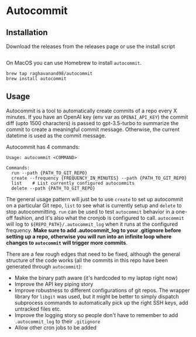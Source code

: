 # Autocommit

## Installation
Download the releases from the releases page or use the install script
```
```

On MacOS you can use Homebrew to install `autocommit`.

```
brew tap raghavanand98/autocommit
brew install autocommit
```

## Usage

Autocommit is a tool to automatically create commits of a repo every X minutes. If you have an OpenAI key (env var as `OPENAI_API_KEY`) the commit diff (upto 1500 characters) is passed to gpt-3.5-turbo to summarize the commit to create a meaningful commit message. Otherwise, the current datetime is used as the commit message.

Autocommit has 4 commands:

```
Usage: autocommit <COMMAND>

Commands:
  run --path {PATH_TO_GIT_REPO}
  create --frequency {FREQUENCY_IN_MINUTES} --path {PATH_TO_GIT_REPO}
  list    # List currently configured autocommits
  delete --path {PATH_TO_GIT_REPO}
```

The general usage pattern will just be to use `create` to set up autocommit on a particular Git repo, `list` to see what is currently setup and `delete` to stop autocommitting. `run` can be used to test `autocommit` behavior in a one-off fashion, and it's also what the cronjob is configured to call. `autocommit` will log to `${REPO_PATH}/.autocommit_log` when it runs at the configured frequency. **Make sure to add .autocommit_log to your .gitignore before setting up a repo, otherwise you will run into an infinite loop where changes to `autocommit` will trigger more commits**.


There are a few rough edges that need to be fixed, although the general structure of the code works (all the commits in this repo have been generated through `autocommit`):
- Make the binary path aware (it's hardcoded to my laptop right now)
- Improve the API key piping story
- Improve robustness to different configurations of git repos. The wrapper library for `libgit` was used, but it might be better to simply dispatch subprocess commands to automatically pick up the right SSH keys, add untracked files etc.
- Improve the logging story so people don't have to remember to add `.autocommit_log` to their `.gitignore`
- Allow other cron jobs to be added
